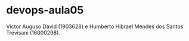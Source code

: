 # devops-aula05
Victor Auguso David (1903628) e Humberto Hibrael Mendes dos Santos Trevisani (16000298).
